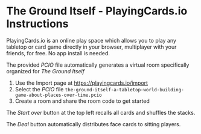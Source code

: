 # The Ground Itself - PlayingCards.io Instructions

PlayingCards.io is an online play space which allows you to play any tabletop or card game directly in your browser, multiplayer with your friends, for free. No app install is needed.

The provided _PCIO_ file automatically generates a virtual room specifically organized for _The Ground Itself_

1. Use the Import page at https://playingcards.io/import
2. Select the _PCIO_ file `the-ground-itself-a-tabletop-world-building-game-about-places-over-time.pcio`
3. Create a room and share the room code to get started

The _Start over_ button at the top left recalls all cards and shuffles the stacks.

The _Deal_ button automatically distributes face cards to sitting players.
